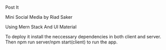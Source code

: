 Post It

Mini Social Media by Riad Saker

Using Mern Stack And UI Material

To deploy it install the neccessary dependencies in both client and server.
Then npm run server/npm start(client) to run the app.